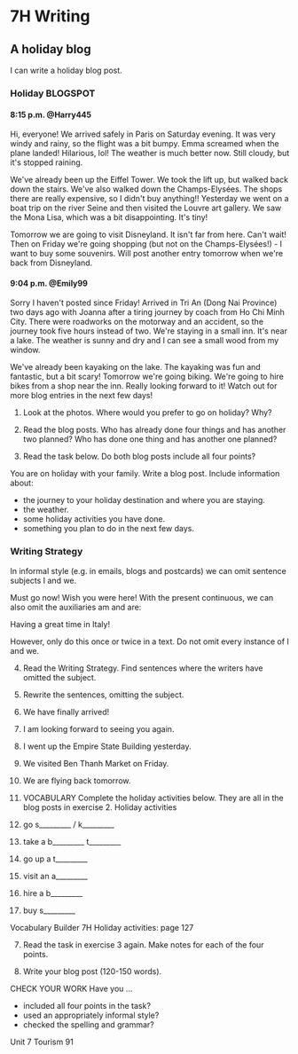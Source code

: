 # 7H Writing

## A holiday blog
I can write a holiday blog post.

### Holiday BLOGSPOT

#### 8:15 p.m. @Harry445
Hi, everyone! We arrived safely in Paris on Saturday evening. It was very windy and rainy, so the flight was a bit bumpy. Emma screamed when the plane landed! Hilarious, lol! The weather is much better now. Still cloudy, but it's stopped raining.

We've already been up the Eiffel Tower. We took the lift up, but walked back down the stairs. We've also walked down the Champs-Elysées. The shops there are really expensive, so I didn't buy anything!! Yesterday we went on a boat trip on the river Seine and then visited the Louvre art gallery. We saw the Mona Lisa, which was a bit disappointing. It's tiny!

Tomorrow we are going to visit Disneyland. It isn't far from here. Can't wait! Then on Friday we're going shopping (but not on the Champs-Elysées!) - I want to buy some souvenirs. Will post another entry tomorrow when we're back from Disneyland.

#### 9:04 p.m. @Emily99
Sorry I haven't posted since Friday! Arrived in Tri An (Dong Nai Province) two days ago with Joanna after a tiring journey by coach from Ho Chi Minh City. There were roadworks on the motorway and an accident, so the journey took five hours instead of two. We're staying in a small inn. It's near a lake. The weather is sunny and dry and I can see a small wood from my window.

We've already been kayaking on the lake. The kayaking was fun and fantastic, but a bit scary! Tomorrow we're going biking. We're going to hire bikes from a shop near the inn. Really looking forward to it! Watch out for more blog entries in the next few days!

1. Look at the photos. Where would you prefer to go on holiday? Why?

2. Read the blog posts. Who has already done four things and has another two planned? Who has done one thing and has another one planned?

3. Read the task below. Do both blog posts include all four points?

You are on holiday with your family. Write a blog post. Include information about:
- the journey to your holiday destination and where you are staying.
- the weather.
- some holiday activities you have done.
- something you plan to do in the next few days.

### Writing Strategy
In informal style (e.g. in emails, blogs and postcards) we can omit sentence subjects I and we.

Must go now! Wish you were here!
With the present continuous, we can also omit the auxiliaries am and are:

Having a great time in Italy!

However, only do this once or twice in a text. Do not omit every instance of I and we.

4. Read the Writing Strategy. Find sentences where the writers have omitted the subject.

5. Rewrite the sentences, omitting the subject.
1. We have finally arrived!
2. I am looking forward to seeing you again.
3. I went up the Empire State Building yesterday.
4. We visited Ben Thanh Market on Friday.
5. We are flying back tomorrow.

6. VOCABULARY Complete the holiday activities below. They are all in the blog posts in exercise 2.
Holiday activities
1. go s_________ / k_________
2. take a b_________ t_________
3. go up a t_________
4. visit an a_________
5. hire a b_________
6. buy s_________

Vocabulary Builder 7H Holiday activities: page 127

7. Read the task in exercise 3 again. Make notes for each of the four points.

8. Write your blog post (120-150 words).

CHECK YOUR WORK
Have you ...
- included all four points in the task?
- used an appropriately informal style?
- checked the spelling and grammar?

Unit 7 Tourism 91